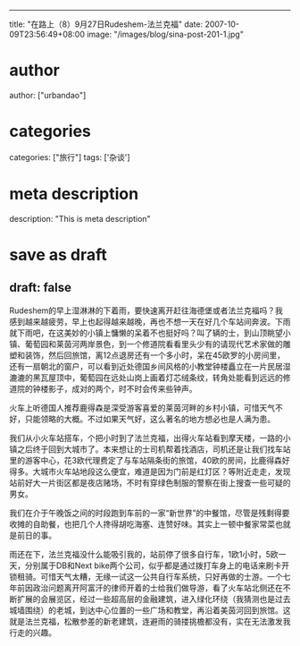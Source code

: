
---
title: "在路上（8）9月27日Rudeshem-法兰克福"
date: 2007-10-09T23:56:49+08:00
image: "/images/blog/sina-post-201-1.jpg"
# author
author: ["urbandao"]
# categories
categories: ["旅行"]
tags: ['杂谈']
# meta description
description: "This is meta description"
# save as draft
draft: false
---

Rudeshem的早上湿淋淋的下着雨，要快速离开赶往海德堡或者法兰克福吗？我感到越来越疲劳，早上也起得越来越晚，再也不想一天在好几个车站间奔波。下雨就下雨吧，在这美妙的小镇上慵懒的呆着不也挺好吗？叫了辆的士，到山顶眺望小镇、葡萄园和莱茵河两岸景色，到一个修道院看看里头少有的请现代艺术家做的雕塑和装饰，然后回旅馆，离12点退房还有一个多小时，呆在45欧罗的小房间里，还有一扇朝北的窗户，可以看到近处德国乡间风格的小教堂钟楼矗立在一片民居湿漉漉的黑瓦屋顶中，葡萄园在远处山岗上画着灯芯绒条纹，转角处能看到远远的修道院的钟楼影子，成对的两个，时不时会传来些钟声。

火车上听德国人推荐鹿得森是深受游客喜爱的莱茵河畔的乡村小镇，可惜天气不好，只能领略的大概。不过如果天气好，这么著名的地方想必也是人满为患。

我们从小火车站搭车，个把小时到了法兰克福，出得火车站看到摩天楼，一路的小镇之后终于回到大城市了。本来想让的士司机帮着找酒店，司机还是让我们找车站里的游客中心，花3欧代理费定了与车站隔条街的旅馆，40欧的房间，比鹿得森好得多。大城市火车站地段这么便宜，难道是因为门前是红灯区？等附近走走，发现站前好大一片街区都是夜店赌场，不时有穿绿色制服的警察在街上搜查一些可疑的男女。

我们在介于午晚饭之间的时段跑到车前的一家“新世界”的中餐馆，尽管是残剩得要收摊的自助餐，也把几个人搀得胡吃海塞、连赞好味。其实上一顿中餐家常菜也就是前日的事。

雨还在下，法兰克福没什么能吸引我的，站前停了很多自行车，1欧1小时，5欧一天，分别属于DB和Next bike两个公司，似乎都是通过拨打车身上的电话来刷卡开锁租骑。可惜天气太糟，无缘一试这一公共自行车系统，只好再做的士游。一个七年前因政治问题离开阿富汗的律师开着的士给我们做导游，看了火车站北侧还在不断扩展的会展览区，经过一些超高层的金融建筑，进入绿化环绕（我猜测也是过去城墙围绕）的老城，到达中心位置的一些广场和教堂，再沿着美茵河回到旅馆。这就是法兰克福，松散参差的新老建筑，连避雨的骑搂挑檐都没有，实在无法激发我行走的兴趣。

